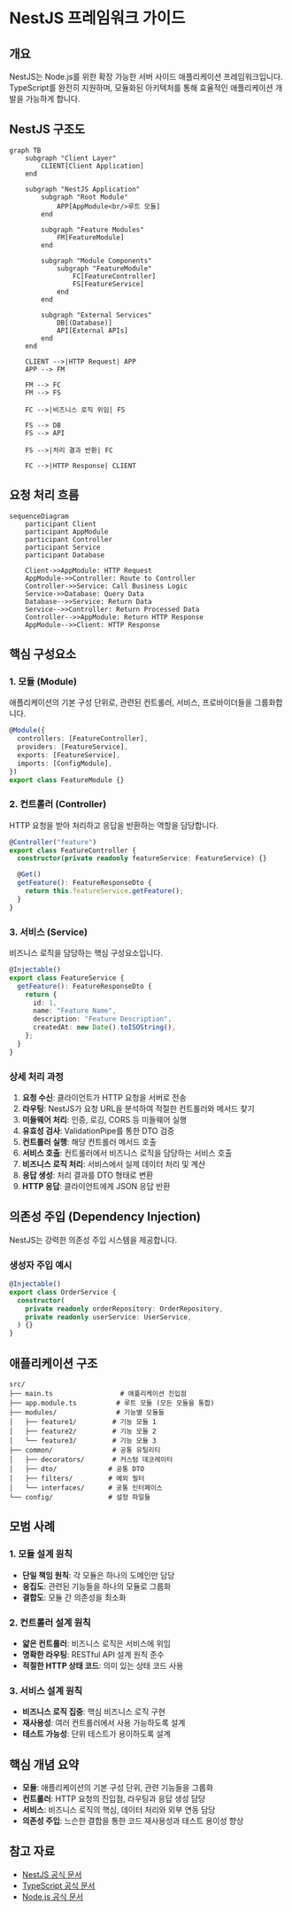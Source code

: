 # NestJS 프레임워크 가이드

## 개요

NestJS는 Node.js를 위한 확장 가능한 서버 사이드 애플리케이션 프레임워크입니다. TypeScript를 완전히 지원하며, 모듈화된 아키텍처를 통해 효율적인 애플리케이션 개발을 가능하게 합니다.

## NestJS 구조도

```mermaid
graph TB
    subgraph "Client Layer"
        CLIENT[Client Application]
    end

    subgraph "NestJS Application"
        subgraph "Root Module"
            APP[AppModule<br/>루트 모듈]
        end

        subgraph "Feature Modules"
            FM[FeatureModule]
        end

        subgraph "Module Components"
            subgraph "FeatureModule"
                FC[FeatureController]
                FS[FeatureService]
            end
        end

        subgraph "External Services"
            DB[(Database)]
            API[External APIs]
        end
    end

    CLIENT -->|HTTP Request| APP
    APP --> FM

    FM --> FC
    FM --> FS

    FC -->|비즈니스 로직 위임| FS

    FS --> DB
    FS --> API

    FS -->|처리 결과 반환| FC

    FC -->|HTTP Response| CLIENT
```

## 요청 처리 흐름

```mermaid
sequenceDiagram
    participant Client
    participant AppModule
    participant Controller
    participant Service
    participant Database

    Client->>AppModule: HTTP Request
    AppModule->>Controller: Route to Controller
    Controller->>Service: Call Business Logic
    Service->>Database: Query Data
    Database-->>Service: Return Data
    Service-->>Controller: Return Processed Data
    Controller-->>AppModule: Return HTTP Response
    AppModule-->>Client: HTTP Response
```

## 핵심 구성요소

### 1. 모듈 (Module)

애플리케이션의 기본 구성 단위로, 관련된 컨트롤러, 서비스, 프로바이더들을 그룹화합니다.

```typescript
@Module({
  controllers: [FeatureController],
  providers: [FeatureService],
  exports: [FeatureService],
  imports: [ConfigModule],
})
export class FeatureModule {}
```

### 2. 컨트롤러 (Controller)

HTTP 요청을 받아 처리하고 응답을 반환하는 역할을 담당합니다.

```typescript
@Controller("feature")
export class FeatureController {
  constructor(private readonly featureService: FeatureService) {}

  @Get()
  getFeature(): FeatureResponseDto {
    return this.featureService.getFeature();
  }
}
```

### 3. 서비스 (Service)

비즈니스 로직을 담당하는 핵심 구성요소입니다.

```typescript
@Injectable()
export class FeatureService {
  getFeature(): FeatureResponseDto {
    return {
      id: 1,
      name: "Feature Name",
      description: "Feature Description",
      createdAt: new Date().toISOString(),
    };
  }
}
```

### 상세 처리 과정

1. **요청 수신**: 클라이언트가 HTTP 요청을 서버로 전송
2. **라우팅**: NestJS가 요청 URL을 분석하여 적절한 컨트롤러와 메서드 찾기
3. **미들웨어 처리**: 인증, 로깅, CORS 등 미들웨어 실행
4. **유효성 검사**: ValidationPipe를 통한 DTO 검증
5. **컨트롤러 실행**: 해당 컨트롤러 메서드 호출
6. **서비스 호출**: 컨트롤러에서 비즈니스 로직을 담당하는 서비스 호출
7. **비즈니스 로직 처리**: 서비스에서 실제 데이터 처리 및 계산
8. **응답 생성**: 처리 결과를 DTO 형태로 변환
9. **HTTP 응답**: 클라이언트에게 JSON 응답 반환

## 의존성 주입 (Dependency Injection)

NestJS는 강력한 의존성 주입 시스템을 제공합니다.

### 생성자 주입 예시

```typescript
@Injectable()
export class OrderService {
  constructor(
    private readonly orderRepository: OrderRepository,
    private readonly userService: UserService,
  ) {}
}
```

## 애플리케이션 구조

```
src/
├── main.ts                 # 애플리케이션 진입점
├── app.module.ts          # 루트 모듈 (모든 모듈을 통합)
├── modules/               # 기능별 모듈들
│   ├── feature1/         # 기능 모듈 1
│   ├── feature2/         # 기능 모듈 2
│   └── feature3/         # 기능 모듈 3
├── common/               # 공통 유틸리티
│   ├── decorators/       # 커스텀 데코레이터
│   ├── dto/             # 공통 DTO
│   ├── filters/         # 예외 필터
│   └── interfaces/      # 공통 인터페이스
└── config/              # 설정 파일들
```

## 모범 사례

### 1. 모듈 설계 원칙

- **단일 책임 원칙**: 각 모듈은 하나의 도메인만 담당
- **응집도**: 관련된 기능들을 하나의 모듈로 그룹화
- **결합도**: 모듈 간 의존성을 최소화

### 2. 컨트롤러 설계 원칙

- **얇은 컨트롤러**: 비즈니스 로직은 서비스에 위임
- **명확한 라우팅**: RESTful API 설계 원칙 준수
- **적절한 HTTP 상태 코드**: 의미 있는 상태 코드 사용

### 3. 서비스 설계 원칙

- **비즈니스 로직 집중**: 핵심 비즈니스 로직 구현
- **재사용성**: 여러 컨트롤러에서 사용 가능하도록 설계
- **테스트 가능성**: 단위 테스트가 용이하도록 설계

## 핵심 개념 요약

- **모듈**: 애플리케이션의 기본 구성 단위, 관련 기능들을 그룹화
- **컨트롤러**: HTTP 요청의 진입점, 라우팅과 응답 생성 담당
- **서비스**: 비즈니스 로직의 핵심, 데이터 처리와 외부 연동 담당
- **의존성 주입**: 느슨한 결합을 통한 코드 재사용성과 테스트 용이성 향상

## 참고 자료

- [NestJS 공식 문서](https://docs.nestjs.com/)
- [TypeScript 공식 문서](https://www.typescriptlang.org/docs/)
- [Node.js 공식 문서](https://nodejs.org/docs/)
